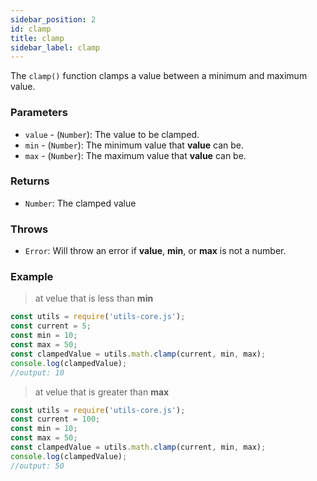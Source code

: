 ```yaml
---
sidebar_position: 2
id: clamp
title: clamp
sidebar_label: clamp
---
```


The `clamp()` function clamps a value between a minimum and maximum value.

### Parameters

- `value` - (`Number`): The value to be clamped.
- `min` - (`Number`): The minimum value that **value** can be.
- `max` - (`Number`): The maximum value that **value** can be.

### Returns

- `Number`: The clamped value

### Throws

- `Error`: Will throw an error if **value**, **min**, or **max** is not a number.

### Example

> at velue that is less than **min**

```js
const utils = require('utils-core.js');
const current = 5;
const min = 10;
const max = 50;
const clampedValue = utils.math.clamp(current, min, max);
console.log(clampedValue);
//output: 10
```

> at velue that is greater than **max**

```js
const utils = require('utils-core.js');
const current = 100;
const min = 10;
const max = 50;
const clampedValue = utils.math.clamp(current, min, max);
console.log(clampedValue);
//output: 50
```